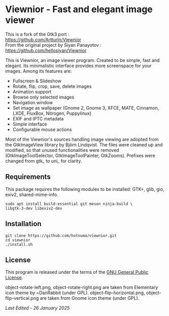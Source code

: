 <link href="style.css" rel="stylesheet"></link>

# Viewnior - Fast and elegant image viewer

This is a fork of the Gtk3 port :  
https://github.com/Artturin/Viewnior  
From the original project by Siyan Panayotov :  
https://github.com/hellosiyan/Viewnior  

This is Viewnior, an image viewer program. Created to be simple, fast and elegant. Its minimalistic interface provides more screenspace for your images. Among its features are:

  * Fullscreen & Slideshow
  * Rotate, flip, crop, save, delete images
  * Animation support
  * Browse only selected images
  * Navigation window
  * Set image as wallpaper (Gnome 2, Gnome 3, XFCE, MATE, Cinnamon, LXDE, FluxBox, Nitrogen, Puppylinux)
  * EXIF and IPTC metadata
  * Simple interface
  * Configurable mouse actions

Most of the Viewnior's sources handling image viewing are adopted from the GtkImageView library by Björn Lindqvist. The files were cleaned up and modified, so that unused functionalities were removed (GtkImageToolSelector, GtkImageToolPainter, GtkZooms). Prefixes were changed from gtk_ to uni_ for clarity.

## Requirements

This package requires the following modules to be installed: GTK+, glib, gio, exiv2, shared-mime-info.

```
sudo apt install build-essential git meson ninja-build \
libgtk-3-dev libexiv2-dev
```

## Installation

```
git clone https://github.com/hotnuma/viewnior.git
cd viewnior
./install.sh
```

## License

This program is released under the terms of the [GNU General Public License](https://opensource.org/licenses/gpl-3.0.html).

object-rotate-left.png, object-rotate-right.png are taken from Elementary icon theme by ~DanRabbit (under GPL). object-flip-horizontal.png, object-flip-vertical.png are taken from Gnome icon theme (under GPL).

*Last Edited - 26 January 2025*
